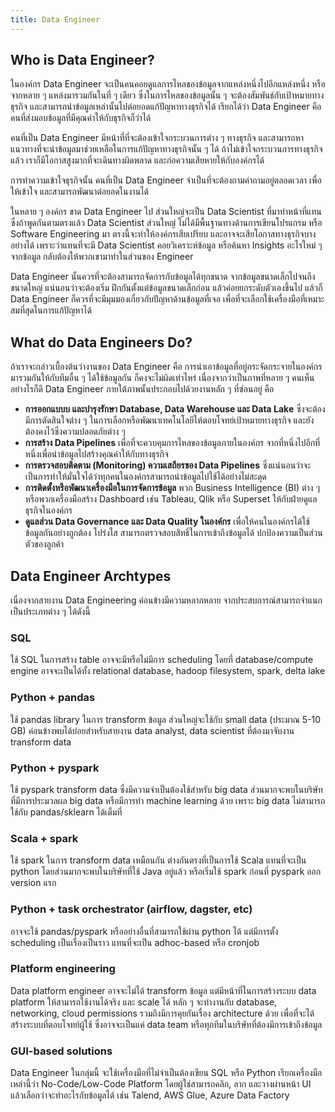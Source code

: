 ```yaml
---
title: Data Engineer
---
```


## Who is Data Engineer?

ในองค์กร Data Engineer จะเป็นคนคอยดูแลการไหลของข้อมูลจากแหล่งหนึ่งไปอีกแหล่งหนึ่ง
หรือจากหลาย ๆ แหล่งมารวมกันในที่ ๆ เดียว ซึ่งในการไหลของข้อมูลนั้น ๆ จะต้องสัมพันธ์กับเป้าหมายทางธุรกิจ
และสามารถนำข้อมูลเหล่านั้นไปต่อยอดแก้ปัญหาทางธุรกิจได้ เรียกได้ว่า Data Engineer คือ
คนที่ส่งมอบข้อมูลที่มีคุณค่าให้กับธุรกิจก็ว่าได้

คนที่เป็น Data Engineer มีหน้าที่ที่จะต้องเข้าใจกระบวนการต่าง ๆ ทางธุรกิจ และสามารถหาแนวทางที่จะนำข้อมูลมาช่วยเหลือในการแก้ปัญหาทางธุรกิจนั้น ๆ ได้ ถ้าไม่เข้าใจกระบวนการทางธุรกิจแล้ว
เราก็มีโอกาสสูงมากที่จะเดินทางผิดพลาด และก่อความเสียหายให้กับองค์กรได้

การทำความเข้าใจธุรกิจนั้น คนที่เป็น Data Engineer จำเป็นที่จะต้องถามคำถามอยู่ตลอดเวลา เพื่อให้เข้าใจ
และสามารถพัฒนาต่อยอดในงานได้

ในหลาย ๆ องค์กร ขาด Data Engineer ไป ส่วนใหญ่จะเป็น Data Scientist ที่มาทำหน้าที่แทน ซึ่งถ้าพูดกันตามตรงแล้ว
Data Scientist ส่วนใหญ่ ไม่ได้มีพื้นฐานทางด้านการเขียนโปรแกรม หรือ Software Engineering มา
ตรงนี้จะทำให้องค์กรเสียเปรียบ และอาจจะเสียโอกาสทางธุรกิจบางอย่างได้ เพราะว่าแทนที่จะมี Data Scientist
คอยวิเคราะห์ข้อมูล หรือค้นหา Insights อะไรใหม่ ๆ จากข้อมูล กลับต้องให้พวกเขามาทำในส่วนของ Engineer

Data Engineer นั้นควรที่จะต้องสามารถจัดการกับข้อมูลได้ทุกขนาด จากข้อมูลขนาดเล็กไปจนถึงขนาดใหญ่ แน่นอนว่าจะต้องเริ่ม
ฝึกกันตั้งแต่ข้อมูลขนาดเล็กก่อน แล้วค่อยยกระดับตัวเองขึ้นไป แล้วก็ Data Engineer ก็ควรที่จะมีมุมมองเกี่ยวกับปัญหาด้านข้อมูลที่เจอ
เพื่อที่จะเลือกใช้เครื่องมือที่เหมาะสมที่สุดในการแก้ปัญหาได้

## What do Data Engineers Do?

ถ้าเราจะกล่าวเบื้องต้นว่างานของ Data Engineer คือ การนำเอาข้อมูลที่อยู่กระจัดกระจายในองค์กรมารวมกันให้กับทีมอื่น ๆ
ได้ใช้ข้อมูลกัน ก็คงจะไม่ผิดเท่าไหร่ เนื่องจากว่าเป็นภาพที่หลาย ๆ คนเห็น อย่างไรก็ดี Data Engineer
ภายใต้ภาพนั้นประกอบไปด้วยงานหลัก ๆ ที่ซ่อนอยู่ คือ

- **การออกแบบบ และบำรุงรักษา Database, Data Warehouse และ Data Lake**
  ซึ่งจะต้องมีการตัดสินใจต่าง ๆ ในการเลือกหรือพัฒนาเทคโนโลยีให้ตอบโจทย์เป้าหมายทางธุรกิจ และยังต้องคงไว้ซึ่งความปลอดภัยต่าง ๆ
- **การสร้าง Data Pipelines** เพื่อที่จะควบคุมการไหลของข้อมูลภายในองค์กร จากที่หนึ่งไปอีกที่หนึ่งเพื่อนำข้อมูลไปสร้างคุณค่าให้กับทางธุรกิจ
- **การตรวจสอบติดตาม (Monitoring) ความเสถียรของ Data Pipelines** ซึ่งแน่นอนว่าจะเป็นการทำให้มั่นใจได้ว่าทุกคนในองค์กรสามารถนำข้อมูลไปใช้ได้อย่างไม่สะดุด
- **การติดตั้งหรือพัฒนาเครื่องมือในการจัดการข้อมูล** พวก Business Intelligence (BI) ต่าง ๆ หรือพวกเครื่องมือสร้าง Dashboard เช่น Tableau, Qlik หรือ Superset ให้กับฝ่ายดูแลธุรกิจในองค์กร
- **ดูแลส่วน Data Governance และ Data Quality ในองค์กร** เพื่อให้คนในองค์กรได้ใช้ข้อมูลกันอย่างถูกต้อง โปร่งใส สามารถตรวจสอบสิทธิ์ในการเข้าถึงข้อมูลได้ ปกป้องความเป็นส่วนตัวของลูกค้า

## Data Engineer Archtypes

เนื่องจากสายงาน Data Engineering ค่อนข้างมีความหลากหลาย จากประสบการณ์สามารถจำแนกเป็นประเภทต่าง ๆ ได้ดังนี้

### SQL

ใช้ SQL ในการสร้าง table อาจจะมีหรือไม่มีการ scheduling โดยที่ database/compute engine อาจจะเป็นได้ทั้ง relational database, hadoop filesystem, spark, delta lake

### Python + pandas

ใช้ pandas library ในการ transform ข้อมูล ส่วนใหญ่จะใช้กับ small data (ประมาณ 5-10 GB) ค่อนข้างพบได้บ่อยสำหรับสายงาน data analyst, data scientist ที่ต้องมาจับงาน transform data

### Python + pyspark

ใช้ pyspark transform data ซึ่งมีความจำเป็นต้องใช้สำหรับ big data ส่วนมากจะพบในบริษัทที่มีการประมวลผล big data หรือมีการทำ machine learning ด้วย เพราะ big data ไม่สามารถใช้กับ pandas/sklearn ได้เต็มที่

### Scala + spark

ใช้ spark ในการ transform data เหมือนกัน ต่างกันตรงที่เป็นการใช้ Scala แทนที่จะเป็น python โดยส่วนมากจะพบในบริษัทที่ใช้ Java อยู่แล้ว หรือเริ่มใช้ spark ก่อนที่ pyspark ออก version แรก

### Python + task orchestrator (airflow, dagster, etc)

อาจจะใช้ pandas/pyspark หรืออย่างอื่นที่สามารถใช้ผ่าน python ได้ แต่มีการตั้ง scheduling เป็นเรื่องเป็นราว แทนที่จะเป็น adhoc-based หรือ cronjob

### Platform engineering

Data platform engineer อาจจะไม่ได้ transform ข้อมูล แต่มีหน้าที่ในการสร้างระบบ data platform ให้สามารถใช้งานได้จริง และ scale ได้ หลัก ๆ จะทำงานกับ database, networking, cloud permissions รวมถึงมีการคุยกันเรื่อง architecture ด้วย เพื่อที่จะได้สร้างระบบที่ตอบโจทย์ผู้ใช้ ซึ่งอาจจะเป็นแค่ data team หรือทุกทีมในบริษัทที่ต้องมีการเข้าถึงข้อมูล

### GUI-based solutions

Data Engineer ในกลุ่มนี้ จะใช้เครื่องมือที่ไม่จำเป็นต้องเขียน SQL หรือ Python เรียกเครื่องมือเหล่านี้ว่า No-Code/Low-Code Platform โดยผู้ใช่สามารถคลิก, ลาก และวางผ่านหน้า UI แล้วเลือกว่าจะทำอะไรกับข้อมูลได้ เช่น Talend, AWS Glue, Azure Data Factory
